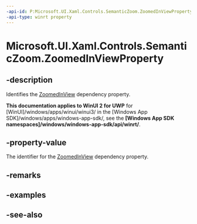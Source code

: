 ```yaml
---
-api-id: P:Microsoft.UI.Xaml.Controls.SemanticZoom.ZoomedInViewProperty
-api-type: winrt property
---
```


<!-- Property syntax
public Windows.UI.Xaml.DependencyProperty ZoomedInViewProperty { get; }
-->

# Microsoft.UI.Xaml.Controls.SemanticZoom.ZoomedInViewProperty

## -description
Identifies the [ZoomedInView](semanticzoom_zoomedinview.md) dependency property.

**This documentation applies to WinUI 2 for UWP** for [WinUI]/windows/apps/winui/winui3/ in the [Windows App SDK]/windows/apps/windows-app-sdk/, see the **[Windows App SDK namespaces]/windows/windows-app-sdk/api/winrt/**.

## -property-value
The identifier for the [ZoomedInView](semanticzoom_zoomedinview.md) dependency property.

## -remarks

## -examples

## -see-also
